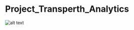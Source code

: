 # Project_Transperth_Analytics

![alt text](https://raw.github.com/fduque/Project_Transperth_Analytics/Documents_Screens_Diagrams/ProjectScope.png)
